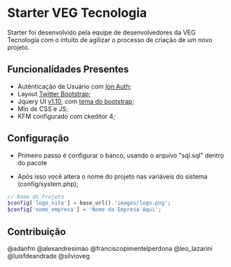 Starter VEG Tecnologia
=========

Starter foi desenvolvido pela equipe de desenvolvedores da VEG Tecnologia com o intuito de agilizar o processo de criação de um novo projeto.


## Funcionalidades Presentes 

 - Autênticação de Usuário com [Ion Auth](https://github.com/benedmunds/CodeIgniter-Ion-Auth); 
 - Layout [Twitter Bootstrap](http://twitter.github.com/bootstrap/);
 - Jquery UI [v1.10](http://jqueryui.com/), com [tema do bootstrap](http://addyosmani.github.com/jquery-ui-bootstrap/index.html);
 - Min de CSS e JS;
 - KFM configurado com ckeditor 4;

## Configuração

 - Primeiro passo é configurar o banco, usando o arquivo "sql.sql" dentro do pacote

 - Após isso você altera o nome do projeto nas variáveis do sistema (config/system.php);

 ```php
// Nome do Projeto
$config['logo_site'] = base_url().'images/logo.png';
$config['nome_empresa'] = 'Nome da Empresa Aqui';

 ```
 

## Contribuição

@adanfm
@alexandresimao
@franciscopimentelperdona
@leo_lazarini
@luisfdeandrade
@silvioveg

